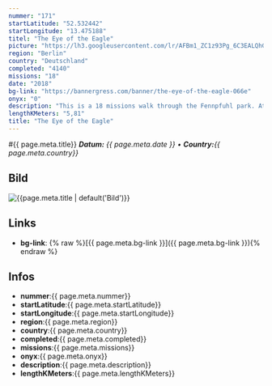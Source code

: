 ```yaml
---
nummer: "171"
startLatitude: "52.532442"
startLongitude: "13.475188"
titel: "The Eye of the Eagle"
picture: "https://lh3.googleusercontent.com/lr/AFBm1_ZC1z93Pg_6C3EALQhGiNRUL6lF30MkOTfxy9vVfpUkVAn0fuCQ5dUb5qI3AzfNa00dPE39pjCE0RE32AMa_QeOn5ZkvMnW6IIgXZh6FHiVqDxsunSi7KtMsqu5TD7n8H7d0zuVmbHBBO4F1Z5kLG657QQvuzRVba0ZktBj54I2mUP7ojbvmWimo-CjhiIlyndAfcDKuEBb8eDhhef2iGG_pG85dMOIMaA0uLcRwd3LrwPph7_cc3E8EwV9vYvncnXFRpqzmFONKutTuD9M5XmSNkyb_az8YrrxX8Vr_gsH1HhT6iUwfdIGBmYHILQbVi_MnAtFl9ytFk1dYqt7SF1w9ka4tSInhkpC1VpP2B2P-FP_y9sv680sECrhfOuCaQLDI4tFWI014BJQ1kUQ1ZwE6yFPckZcB8LO6onHTNQLhjxc84BxqnsoMStjFw3Re2oLt7oMshEngku2veFhLBn6lImRxLB5b__13AAEU3PXj93zeBrETFmLM5huJNM6qqxU9tOapryWeVhFSyEhX92QGksaWE1C-SygxvVVPi-fJmiZZxlU5vtE5IGGxXAsli4hN9s3_j09W7sm8OmufLvcZaAM8BCsdSHB8pnNLhJTma4eyZFiUxzxhx3IeHqIAS4MMpW8v3PWbT-gl1T0QsOF4LUuvXsukOciYxyDMa0xeeV1mCU3AZgtC8ge-f6QsbJChwufeake8TLUN6DuigAZhlSpDTITPoApcee8wFfR3lnWx9IyUNWdfuUCLR9YYgLC7R8F2hWDww45RRFAGlhPJoVmkTF2W9PZfPZCSNjh83porBxQqJd7qrBtkLkyXc_7ExTpgGn-Q6XSUPB9Uiy2AvUBtRBIsLXD"
region: "Berlin"
country: "Deutschland"
completed: "4140"
missions: "18"
date: "2018"
bg-link: "https://bannergress.com/banner/the-eye-of-the-eagle-066e"
onyx: "0"
description: "This is a 18 missions walk through the Fennpfuhl park. At the end you will have an eagle in your profile, the heraldic animal of Poland, Austria, Germany and many other countries."
lengthKMeters: "5,81"
title: "The Eye of the Eagle"
---
```


#{{ page.meta.title}}
_**Datum:** {{ page.meta.date }} • **Country:**{{ page.meta.country}}_

## Bild
![{{page.meta.title | default('Bild')}}]({{page.meta.picture}})

## Links
- **bg-link**: {% raw %}[{{ page.meta.bg-link }}]({{ page.meta.bg-link }}){% endraw %}

## Infos
- **nummer**:{{ page.meta.nummer}}
- **startLatitude**:{{ page.meta.startLatitude}}
- **startLongitude**:{{ page.meta.startLongitude}}
- **region**:{{ page.meta.region}}
- **country**:{{ page.meta.country}}
- **completed**:{{ page.meta.completed}}
- **missions**:{{ page.meta.missions}}
- **onyx**:{{ page.meta.onyx}}
- **description**:{{ page.meta.description}}
- **lengthKMeters**:{{ page.meta.lengthKMeters}}


